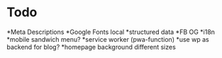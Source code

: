 # Todo

*Meta Descriptions
*Google Fonts local
*structured data
*FB OG
*i18n
*mobile sandwich menu?
*service worker (pwa-function)
*use wp as backend for blog?
*homepage background different sizes
